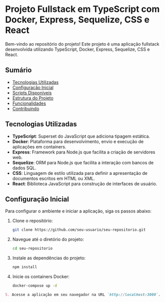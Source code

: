# Projeto Fullstack em TypeScript com Docker, Express, Sequelize, CSS e React

Bem-vindo ao repositório do projeto! Este projeto é uma aplicação fullstack desenvolvida utilizando TypeScript, Docker, Express, Sequelize, CSS e React. 

## Sumário

- [Tecnologias Utilizadas](#tecnologias-utilizadas)
- [Configuração Inicial](#configuração-inicial)
- [Scripts Disponíveis](#scripts-disponíveis)
- [Estrutura do Projeto](#estrutura-do-projeto)
- [Funcionalidades](#funcionalidades)
- [Contribuindo](#contribuindo)

## Tecnologias Utilizadas

- **TypeScript**: Superset do JavaScript que adiciona tipagem estática.
- **Docker**: Plataforma para desenvolvimento, envio e execução de aplicações em containers.
- **Express**: Framework para Node.js que facilita a criação de servidores web.
- **Sequelize**: ORM para Node.js que facilita a interação com bancos de dados SQL.
- **CSS**: Linguagem de estilo utilizada para definir a apresentação de documentos escritos em HTML ou XML.
- **React**: Biblioteca JavaScript para construção de interfaces de usuário.

## Configuração Inicial

Para configurar o ambiente e iniciar a aplicação, siga os passos abaixo:

1. Clone o repositório:

   ```bash
   git clone https://github.com/seu-usuario/seu-repositorio.git
   
2. Navegue até o diretório do projeto:

   ```bash
   cd seu-repositorio

3. Instale as dependências do projeto:

   ```bash
   npm install
   
4. Inicie os containers Docker:

   ```bash
   docker-compose up -d

```markdown
5. Acesse a aplicação em seu navegador na URL `http://localhost:3000`.
